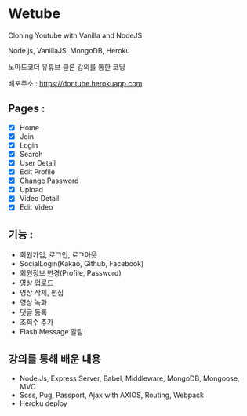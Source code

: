 # Wetube

Cloning Youtube with Vanilla and NodeJS

Node.js, VanillaJS, MongoDB, Heroku

노마드코더 유튜브 클론 강의를 통한 코딩

배포주소 : https://dontube.herokuapp.com

## Pages :

- [x] Home
- [x] Join
- [x] Login
- [x] Search
- [x] User Detail
- [x] Edit Profile
- [x] Change Password
- [x] Upload
- [x] Video Detail
- [x] Edit Video

## 기능 :

- 회원가입, 로그인, 로그아웃
- SocialLogin(Kakao, Github, Facebook)
- 회원정보 변경(Profile, Password)
- 영상 업로드
- 영상 삭제, 편집
- 영상 녹화
- 댓글 등록
- 조회수 추가
- Flash Message 알림

## 강의를 통해 배운 내용

- Node.Js, Express Server, Babel, Middleware, MongoDB, Mongoose, MVC
- Scss, Pug, Passport, Ajax with AXIOS, Routing, Webpack
- Heroku deploy
